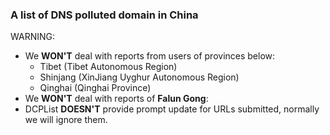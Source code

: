 ### A list of DNS polluted domain in China
WARNING:
* We **WON'T** deal with reports from users of provinces below:
  * Tibet (Tibet Autonomous Region)
  * Shinjang (XinJiang Uyghur Autonomous Region)
  * Qinghai (Qinghai Province)
* We **WON'T** deal with reports of **Falun Gong**:
* DCPList **DOESN'T** provide prompt update for URLs submitted, normally we will ignore them.
